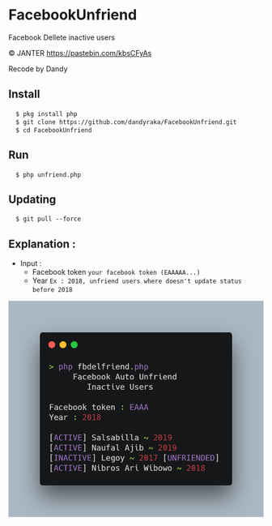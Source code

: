 # FacebookUnfriend
Facebook Dellete inactive users

© JANTER https://pastebin.com/kbsCFyAs

Recode by Dandy

## Install
      $ pkg install php
      $ git clone https://github.com/dandyraka/FacebookUnfriend.git
      $ cd FacebookUnfriend

## Run
      $ php unfriend.php

## Updating
      $ git pull --force

## Explanation :
- Input :
    - Facebook token `your facebook token (EAAAAA...)`
    - Year `Ex : 2018, unfriend users where doesn't update status before 2018`

![Alt text](fbdel.png "Example")
